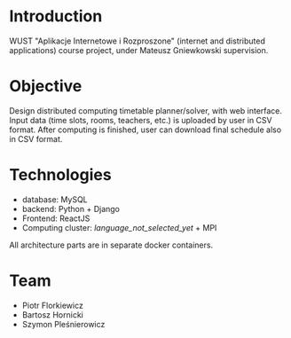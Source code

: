 # Introduction
WUST "Aplikacje Internetowe i Rozproszone" (internet and distributed applications) course project, under Mateusz Gniewkowski supervision.

# Objective
Design distributed computing timetable planner/solver, with web interface. 
Input data (time slots, rooms, teachers, etc.) is uploaded by user in CSV format.
After computing is finished, user can download final schedule also in CSV format.

# Technologies
- database: MySQL
- backend: Python + Django
- Frontend: ReactJS
- Computing cluster: *language_not_selected_yet* + MPI

All architecture parts are in separate docker containers.

# Team
 - Piotr Florkiewicz
 - Bartosz Hornicki
 - Szymon Pleśnierowicz
